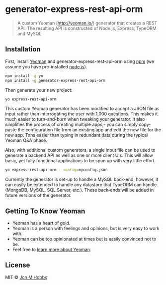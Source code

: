 # generator-express-rest-api-orm

> A custom Yeoman (http://yeoman.io/) generator that creates a REST API.  The resulting API is constructed of Node.js, Express, TypeORM and MySQL

## Installation

First, install [Yeoman](http://yeoman.io) and generator-express-rest-api-orm using [npm](https://www.npmjs.com/) (we assume you have pre-installed [node.js](https://nodejs.org/)).

```bash
npm install -g yo
npm install -g generator-express-rest-api-orm
```

Then generate your new project:

```bash
yo express-rest-api-orm
```

This custom Yeoman generator has been modified to accept a JSON file as input rather than interrogating the user with 1,000 questions.  This makes it much easier to turn-and-burn when tweaking your generator.  It also simplifies the process of creating multiple apps - you can simply copy-paste the configuration file from an existing app and edit the new file for the new app.  Tons easier than typing in redundant data during the typical Yeoman Q&A phase.

Also, with additional custom generators, a single input file can be used to generate a backend API as well as one or more client UIs.  This will allow basic, yet fully functional applications to be spun up with very little effort.

```bash
yo express-rest-api-orm --config=myconfig.json
```

Currently the generator is set-up to handle a MySQL back-end, however, it can easily be extended to handle any datastore that TypeORM can handle (MongoDB, MySQL, SQL Server, etc.).  These back-ends will be added in future versions of the generator.

## Getting To Know Yeoman

 * Yeoman has a heart of gold.
 * Yeoman is a person with feelings and opinions, but is very easy to work with.
 * Yeoman can be too opinionated at times but is easily convinced not to be.
 * Feel free to [learn more about Yeoman](http://yeoman.io/).

## License

MIT © [Jon M Hobbs](www.jonmhobbs.com)


[npm-image]: https://badge.fury.io/js/generator-express-rest-api-orm.svg
[npm-url]: https://npmjs.org/package/generator-express-rest-api-orm
[travis-image]: https://travis-ci.org/a951racer/generator-express-rest-api-orm.svg?branch=master
[travis-url]: https://travis-ci.org/a951racer/generator-express-rest-api-orm
[daviddm-image]: https://david-dm.org/a951racer/generator-express-rest-api-orm.svg?theme=shields.io
[daviddm-url]: https://david-dm.org/a951racer/generator-express-rest-api-orm
